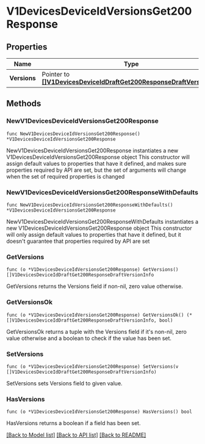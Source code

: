 # V1DevicesDeviceIdVersionsGet200Response

## Properties

Name | Type | Description | Notes
------------ | ------------- | ------------- | -------------
**Versions** | Pointer to [**[]V1DevicesDeviceIdDraftGet200ResponseDraftVersionInfo**](V1DevicesDeviceIdDraftGet200ResponseDraftVersionInfo.md) |  | [optional] 

## Methods

### NewV1DevicesDeviceIdVersionsGet200Response

`func NewV1DevicesDeviceIdVersionsGet200Response() *V1DevicesDeviceIdVersionsGet200Response`

NewV1DevicesDeviceIdVersionsGet200Response instantiates a new V1DevicesDeviceIdVersionsGet200Response object
This constructor will assign default values to properties that have it defined,
and makes sure properties required by API are set, but the set of arguments
will change when the set of required properties is changed

### NewV1DevicesDeviceIdVersionsGet200ResponseWithDefaults

`func NewV1DevicesDeviceIdVersionsGet200ResponseWithDefaults() *V1DevicesDeviceIdVersionsGet200Response`

NewV1DevicesDeviceIdVersionsGet200ResponseWithDefaults instantiates a new V1DevicesDeviceIdVersionsGet200Response object
This constructor will only assign default values to properties that have it defined,
but it doesn't guarantee that properties required by API are set

### GetVersions

`func (o *V1DevicesDeviceIdVersionsGet200Response) GetVersions() []V1DevicesDeviceIdDraftGet200ResponseDraftVersionInfo`

GetVersions returns the Versions field if non-nil, zero value otherwise.

### GetVersionsOk

`func (o *V1DevicesDeviceIdVersionsGet200Response) GetVersionsOk() (*[]V1DevicesDeviceIdDraftGet200ResponseDraftVersionInfo, bool)`

GetVersionsOk returns a tuple with the Versions field if it's non-nil, zero value otherwise
and a boolean to check if the value has been set.

### SetVersions

`func (o *V1DevicesDeviceIdVersionsGet200Response) SetVersions(v []V1DevicesDeviceIdDraftGet200ResponseDraftVersionInfo)`

SetVersions sets Versions field to given value.

### HasVersions

`func (o *V1DevicesDeviceIdVersionsGet200Response) HasVersions() bool`

HasVersions returns a boolean if a field has been set.


[[Back to Model list]](../README.md#documentation-for-models) [[Back to API list]](../README.md#documentation-for-api-endpoints) [[Back to README]](../README.md)


